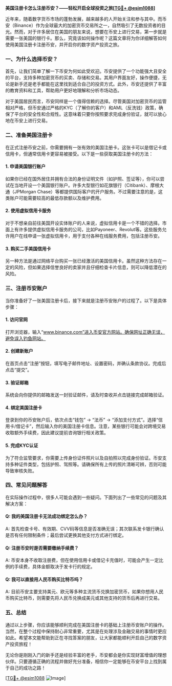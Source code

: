 **美国注册卡怎么注册币安？——轻松开启全球投资之旅[[TG💪+ @esim1088](https://t.me/s/esim1088)]**

近年来，随着数字货币市场的蓬勃发展，越来越多的人开始关注和参与其中。而币安（Binance）作为全球最大的加密货币交易所之一，自然吸引了无数投资者的目光。然而，对于许多居住在美国的朋友来说，想要在币安上进行交易，第一步就是需要一张美国的银行卡。那么，究竟该如何操作呢？这篇文章将为你详细解答如何使用美国注册卡注册币安，并开启你的数字资产投资之旅。

### 一、为什么选择币安？

首先，让我们简单了解一下币安为何如此受欢迎。币安提供了一个功能强大且安全的平台，支持多种加密货币的买卖、存储和交易。其用户界面友好，操作便捷，无论是新手还是老手都能在这里找到适合自己的投资方式。此外，币安还提供了丰富的教育资料和工具，帮助用户更好地理解和分析市场动态。

对于美国居民而言，币安同样是一个值得信赖的选择。尽管美国对加密货币的监管相对严格，但币安通过严格的KYC（了解你的客户）和AML（反洗钱）政策，确保了平台的安全性和合规性。这意味着只要你按照要求完成身份验证，就可以放心地在币安上进行交易。

### 二、准备美国注册卡

在正式注册币安之前，你需要拥有一张有效的美国注册卡。这张卡可以是借记卡或信用卡，但通常信用卡更容易被接受。以下是一些获取美国注册卡的方法：

#### 1. **申请美国银行账户**
   如果你已经在国外居住并拥有合法的身份证明文件（如护照、签证等），你可以尝试在当地开设一个美国银行账户。许多大型银行如花旗银行（Citibank）、摩根大通（JPMorgan Chase）等都提供国际客户的开户服务。不过需要注意的是，这类账户可能需要较高的最低存款额以及维护费用。

#### 2. **使用虚拟信用卡服务**
   对于不想亲自前往美国开设实体账户的人来说，虚拟信用卡是一个不错的选择。市面上有许多提供虚拟信用卡服务的公司，比如Payoneer、Revolut等。这些服务允许用户在线申请一张虚拟信用卡，用于支付各种在线服务费用，包括注册币安。

#### 3. **购买二手美国信用卡**
   另一种方法是通过网络平台购买一张已经激活的美国信用卡。虽然这种方法存在一定的风险，但如果选择信誉良好的卖家并且仔细检查卡片信息，则可以降低潜在的风险。

### 三、注册币安账户

当你准备好了一张美国注册卡后，接下来就是注册币安账户的过程了。以下是具体步骤：

#### 1. **访问官网**
   打开浏览器，输入“www.binance.com”进入币安官方网站。确保网址正确无误，避免误入钓鱼网站。

#### 2. **创建新账户**
   在首页点击“注册”按钮，填写电子邮件地址、设置密码，并确认条款协议。完成后点击“提交”。

#### 3. **验证邮箱**
   系统会向你提供的邮箱发送一封验证邮件，请及时查收并点击链接完成邮箱验证。

#### 4. **绑定美国注册卡**
   登录到你的币安账户后，依次点击“钱包” -> “法币” -> “添加支付方式”。选择“信用卡/借记卡”，然后输入你的美国注册卡信息。注意，某些银行可能会对跨境交易收取额外手续费，因此建议提前咨询银行相关政策。

#### 5. **完成KYC认证**
   为了符合监管要求，你需要上传身份证件照片以及自拍照以完成身份验证。币安支持多种证件类型，包括护照、驾照等。请确保所有上传的照片清晰可辨，否则可能导致审核失败。

### 四、常见问题解答

在实际操作过程中，很多人可能会遇到一些疑问。下面列出了一些常见的问题及其解决方案：

#### Q: 我的美国注册卡无法成功绑定怎么办？
A: 首先检查卡号、有效期、CVV码等信息是否准确无误；其次联系发卡银行确认是否有任何限制条件；最后尝试更换其他支付方式进行绑定。

#### Q: 注册币安时是否需要缴纳手续费？
A: 币安本身不收取注册费，但在使用信用卡或借记卡充值时，可能会产生一定比例的手续费，具体金额取决于发卡行的规定。

#### Q: 我可以直接用人民币购买比特币吗？
A: 目前币安主要支持美元、欧元等多种主流货币兑换加密货币，如果你想用人民币购买比特币，则需要先将人民币兑换成美元或其他支持的货币后再进行交易。

### 五、总结

通过以上步骤，你应该能够顺利完成在美国注册卡的基础上注册币安账户的操作。当然，在整个过程中保持耐心非常重要，尤其是在处理涉及金融交易的事情时更应如此。希望本文能帮助到正在寻找答案的朋友，让大家都能顺利开启自己的数字资产投资旅程！

无论你是刚刚入门的新手还是经验丰富的老手，币安都会是你实现财富增值的理想伙伴。只要遵循正确的流程并做好充分准备，相信你一定能够在币安平台上找到属于自己的成功之路！

[[TG💪+ @esim1088](https://t.me/s/esim1088) ![Image](https://i.postimg.cc/4NQfJmqS/Snipaste-2025-05-13-00-14-12.png)]